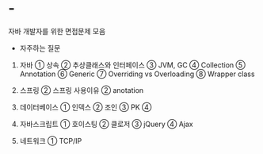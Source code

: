 # -
자바 개발자를 위한 면접문제 모음

* 자주하는 질문
1. 자바
  ① 상속
  ② 추상클래스와 인터페이스
  ③ JVM, GC
  ④ Collection
  ⑤ Annotation
  ⑥ Generic
  ⑦ Overriding vs Overloading
  ⑧ Wrapper class

2. 스프링
  ② 스프링 사용이유
  ② anotation

3. 데이터베이스
  ① 인덱스
  ② 조인
  ③ PK
  ④ 

4. 자바스크립트
  ① 호이스팅
  ② 클로저
  ③ jQuery
  ④ Ajax
  
5. 네트워크
  ① TCP/IP

